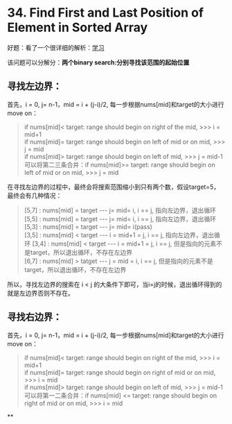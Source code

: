 # 34. Find First and Last Position of Element in Sorted Array

好题：看了一个很详细的解析：[学习](https://leetcode.com/problems/find-first-and-last-position-of-element-in-sorted-array/discuss/14699/Clean-iterative-solution-with-two-binary-searches-(with-explanation))

该问题可以分解分：**两个binary search:分别寻找该范围的起始位置**

## 寻找左边界：
首先，i = 0, j= n-1，mid = i + (j-i)/2, 每一步根据nums[mid]和target的大小进行move on：
> if nums[mid]< target: range should begin on right of the mid, >>> i = mid+1  
> if nums[mid]= target: range should begin on left of mid or on mid, >>> j = mid  
> if nums[mid]> target: range should begin on left of mid, >>> j = mid-1  
> 可以将第二三条合并：if nums[mid]>= target: range should begin on left of mid or on mid, >>> j = mid 

在寻找左边界的过程中，最终会将搜索范围缩小到只有两个数，假设target=5，最终会有几种情况：
> [5,7] : nums[mid] = target --- j= mid= i, i == j, 指向左边界，退出循环  
> [5,5] : nums[mid] = target --- j= mid= i, i == j, 指向左边界，退出循环  
> [5,3] : nums[mid] = target --- j= mid= i(pass)  
> [3,5] : nums[mid] < target --- i = mid+1 = j, i == j, 指向左边界，退出循环 
> [3,4] : nums[mid] < target --- i = mid+1 = j, i == j, 但是指向的元素不是target，所以退出循环，不存在左边界  
> [6,7] : nums[mid] > tatget --- j = mid = i,  i == j, 但是指向的元素不是target，所以退出循环，不存在左边界  

所以，寻找左边界的搜索在 i < j 的大条件下即可，当i=j的时候，退出循环得到的就是左边界否则不存在。

## 寻找右边界：
首先，i = 0, j= n-1，mid = i + (j-i)/2, 每一步根据nums[mid]和target的大小进行move on：
> if nums[mid]< target: range should begin on right of the mid, >>> i = mid+1  
> if nums[mid]= target: range should begin on right of mid or on mid, >>> i = mid  
> if nums[mid]> target: range should begin on left of mid, >>> j = mid-1  
> 可以将第一二条合并：if nums[mid] <= target: range should begin on right of mid or on mid, >>> i = mid 

** 


